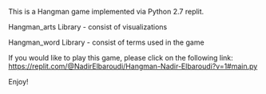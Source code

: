 This is a Hangman game implemented via Python 2.7 replit.  

Hangman_arts Library - consist of visualizations 

Hangman_word Library - consist of terms used in the game 

If you would like to play this game, please click on the following link: https://replit.com/@NadirElbaroudi/Hangman-Nadir-Elbaroudi?v=1#main.py

Enjoy!

